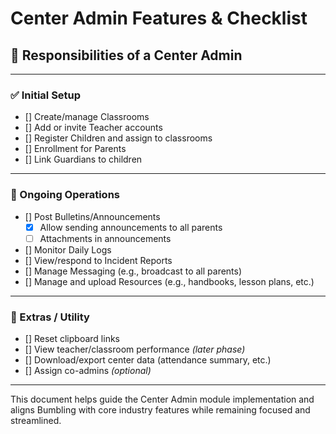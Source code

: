 # Center Admin Features & Checklist

## 🧠 Responsibilities of a Center Admin

---

### ✅ Initial Setup
- [] Create/manage Classrooms
- [] Add or invite Teacher accounts
- [] Register Children and assign to classrooms
- [] Enrollment for Parents
- [] Link Guardians to children

---

### 📢 Ongoing Operations
- [] Post Bulletins/Announcements
  - [x] Allow sending announcements to all parents
  - [ ] Attachments in announcements
- [] Monitor Daily Logs
- [] View/respond to Incident Reports
- [] Manage Messaging (e.g., broadcast to all parents)
- [] Manage and upload Resources (e.g., handbooks, lesson plans, etc.)

---

### 🧪 Extras / Utility
- [] Reset clipboard links
- [] View teacher/classroom performance *(later phase)*
- [] Download/export center data (attendance summary, etc.)
- [] Assign co-admins *(optional)*

---

This document helps guide the Center Admin module implementation and aligns Bumbling with core industry features while remaining focused and streamlined.
